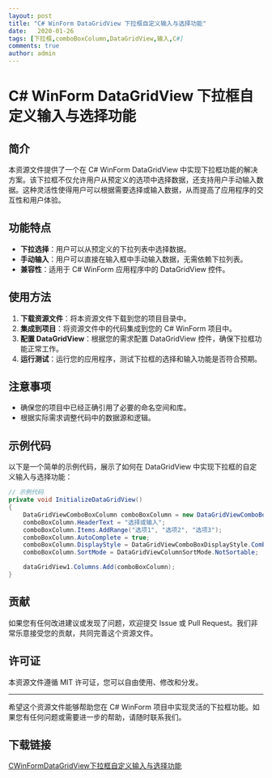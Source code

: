 ```yaml
---
layout: post
title: "C# WinForm DataGridView 下拉框自定义输入与选择功能"
date:   2020-01-26
tags: [下拉框,comboBoxColumn,DataGridView,输入,C#]
comments: true
author: admin
---
```

# C# WinForm DataGridView 下拉框自定义输入与选择功能

## 简介

本资源文件提供了一个在 C# WinForm DataGridView 中实现下拉框功能的解决方案。该下拉框不仅允许用户从预定义的选项中选择数据，还支持用户手动输入数据。这种灵活性使得用户可以根据需要选择或输入数据，从而提高了应用程序的交互性和用户体验。

## 功能特点

- **下拉选择**：用户可以从预定义的下拉列表中选择数据。
- **手动输入**：用户可以直接在输入框中手动输入数据，无需依赖下拉列表。
- **兼容性**：适用于 C# WinForm 应用程序中的 DataGridView 控件。

## 使用方法

1. **下载资源文件**：将本资源文件下载到您的项目目录中。
2. **集成到项目**：将资源文件中的代码集成到您的 C# WinForm 项目中。
3. **配置 DataGridView**：根据您的需求配置 DataGridView 控件，确保下拉框功能正常工作。
4. **运行测试**：运行您的应用程序，测试下拉框的选择和输入功能是否符合预期。

## 注意事项

- 确保您的项目中已经正确引用了必要的命名空间和库。
- 根据实际需求调整代码中的数据源和逻辑。

## 示例代码

以下是一个简单的示例代码，展示了如何在 DataGridView 中实现下拉框的自定义输入与选择功能：

```csharp
// 示例代码
private void InitializeDataGridView()
{
    DataGridViewComboBoxColumn comboBoxColumn = new DataGridViewComboBoxColumn();
    comboBoxColumn.HeaderText = "选择或输入";
    comboBoxColumn.Items.AddRange("选项1", "选项2", "选项3");
    comboBoxColumn.AutoComplete = true;
    comboBoxColumn.DisplayStyle = DataGridViewComboBoxDisplayStyle.ComboBox;
    comboBoxColumn.SortMode = DataGridViewColumnSortMode.NotSortable;

    dataGridView1.Columns.Add(comboBoxColumn);
}
```

## 贡献

如果您有任何改进建议或发现了问题，欢迎提交 Issue 或 Pull Request。我们非常乐意接受您的贡献，共同完善这个资源文件。

## 许可证

本资源文件遵循 MIT 许可证，您可以自由使用、修改和分发。

---

希望这个资源文件能够帮助您在 C# WinForm 项目中实现灵活的下拉框功能。如果您有任何问题或需要进一步的帮助，请随时联系我们。

## 下载链接

[CWinFormDataGridView下拉框自定义输入与选择功能](https://pan.quark.cn/s/5bfa0f137543)